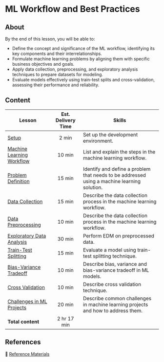 <!-- ! Do not delete or rename this file! -->
<h1>
  <span class="prefix"></span>
  <span class="headline">ML Workflow and Best Practices</span>
</h1>

## About

By the end of this lesson, you will be able to:

- Define the concept and significance of the ML workflow, identifying its key components and their interrelationships.
- Formulate machine learning problems by aligning them with specific business objectives and goals.
- Apply data collection, preprocessing, and exploratory analysis techniques to prepare datasets for modeling.
- Evaluate models effectively using train-test splits and cross-validation, assessing their performance and reliability.

## Content

| Lesson | Est. Delivery Time | Skills |
| ------ |:------------------:| ------ |
| [Setup](../setup/README.md)                          | 2 min | Set up the development environment. |
| [Machine Learning Workflow](../machine-learning-workflow/README.md) | 10 min  | List and explain the steps in the machine learning workflow.|
| [Problem Definition](../problem-definition/README.md) | 15 min  | Identify and define a problem that needs to be addressed using a machine learning solution.|
| [Data Collection](../data-collection/README.md) | 15 min  | Describe the data collection process in the machine learning workflow.|
| [Data Preprocessing](../data-preprocessing/README.md) | 10 min  | Describe the data collection process in the machine learning workflow.|
| [Exploratory Data Analysis](../exploratory-data-analysis/README.md) | 30 min  | Perform EDM on preprocessed data.|
| [Train-Test Splitting](../train-test-splitting/README.md) | 15 min  | Evaluate a model using train-test splitting technique.|
| [Bias-Variance Tradeoff](../bias-variance-tradeoff/README.md) | 10 min  | Describe bias, variance and bias-variance tradeoff in ML models.|
| [Cross Validation](../data-collection/README.md) | 10 min  | Describe cross validation technique.|
| [Challenges in ML Projects](../challenges-in-ml-projects/README.md) | 20 min  | Describe common challenges in machine learning projects and how to address them.|
| **Total content**                                   | 2 hr 17 min |                                     |

## References

📖 [Reference Materials](../references/README.md)